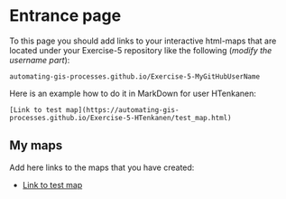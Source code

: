 # Entrance page

To this page you should add links to your interactive html-maps that are located under your Exercise-5 repository like the following (*modify the username part*):

 `automating-gis-processes.github.io/Exercise-5-MyGitHubUserName`

Here is an example how to do it in MarkDown for user HTenkanen:

```
[Link to test map](https://automating-gis-processes.github.io/Exercise-5-HTenkanen/test_map.html)
```

## My maps

Add here links to the maps that you have created:

 - [Link to test map](https://automating-gis-processes.github.io/Exercise-5-HTenkanen/test_map.html)
